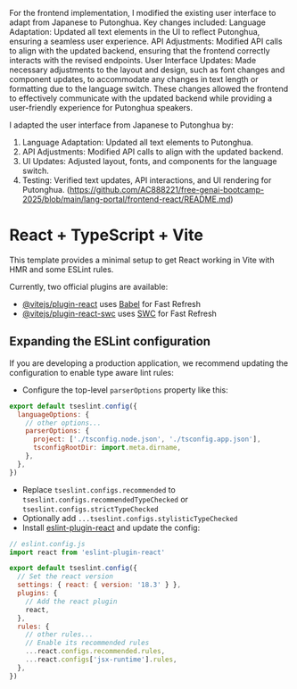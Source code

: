 For the frontend implementation, I modified the existing user interface to adapt from Japanese to Putonghua. Key changes included:
Language Adaptation: Updated all text elements in the UI to reflect Putonghua, ensuring a seamless user experience.
API Adjustments: Modified API calls to align with the updated backend, ensuring that the frontend correctly interacts with the revised endpoints.
User Interface Updates: Made necessary adjustments to the layout and design, such as font changes and component updates, to accommodate any changes in text length or formatting due to the language switch.
These changes allowed the frontend to effectively communicate with the updated backend while providing a user-friendly experience for Putonghua speakers.

I adapted the user interface from Japanese to Putonghua by:

1. Language Adaptation: Updated all text elements to Putonghua.
2. API Adjustments: Modified API calls to align with the updated backend.
3. UI Updates: Adjusted layout, fonts, and components for the language switch.
4. Testing: Verified text updates, API interactions, and UI rendering for Putonghua.
(https://github.com/AC888221/free-genai-bootcamp-2025/blob/main/lang-portal/frontend-react/README.md)


# React + TypeScript + Vite

This template provides a minimal setup to get React working in Vite with HMR and some ESLint rules.

Currently, two official plugins are available:

- [@vitejs/plugin-react](https://github.com/vitejs/vite-plugin-react/blob/main/packages/plugin-react/README.md) uses [Babel](https://babeljs.io/) for Fast Refresh
- [@vitejs/plugin-react-swc](https://github.com/vitejs/vite-plugin-react-swc) uses [SWC](https://swc.rs/) for Fast Refresh

## Expanding the ESLint configuration

If you are developing a production application, we recommend updating the configuration to enable type aware lint rules:

- Configure the top-level `parserOptions` property like this:

```js
export default tseslint.config({
  languageOptions: {
    // other options...
    parserOptions: {
      project: ['./tsconfig.node.json', './tsconfig.app.json'],
      tsconfigRootDir: import.meta.dirname,
    },
  },
})
```

- Replace `tseslint.configs.recommended` to `tseslint.configs.recommendedTypeChecked` or `tseslint.configs.strictTypeChecked`
- Optionally add `...tseslint.configs.stylisticTypeChecked`
- Install [eslint-plugin-react](https://github.com/jsx-eslint/eslint-plugin-react) and update the config:

```js
// eslint.config.js
import react from 'eslint-plugin-react'

export default tseslint.config({
  // Set the react version
  settings: { react: { version: '18.3' } },
  plugins: {
    // Add the react plugin
    react,
  },
  rules: {
    // other rules...
    // Enable its recommended rules
    ...react.configs.recommended.rules,
    ...react.configs['jsx-runtime'].rules,
  },
})
```
